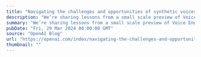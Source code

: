 ```yaml
---
title: "Navigating the challenges and opportunities of synthetic voices"
description: "We’re sharing lessons from a small scale preview of Voice Engine, a model for creating custom voices."
summary: "We’re sharing lessons from a small scale preview of Voice Engine, a model for creating custom voices."
pubDate: "Fri, 29 Mar 2024 00:00:00 GMT"
source: "OpenAI Blog"
url: "https://openai.com/index/navigating-the-challenges-and-opportunities-of-synthetic-voices"
thumbnail: ""
---
```


